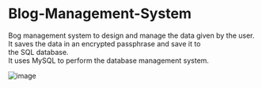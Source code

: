 # Blog-Management-System
Bog management system to design and manage the data given by the user.  
It saves the data in an encrypted passphrase and save it to the SQL database.  
It uses MySQL to perform the database management system.

![image](https://user-images.githubusercontent.com/75427332/170498398-6ff59104-8007-460f-b58f-490409678e6a.png)
